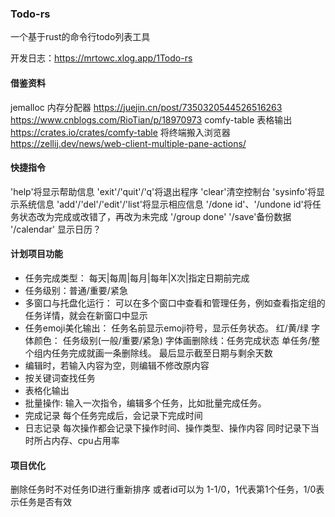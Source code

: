 ### Todo-rs
一个基于rust的命令行todo列表工具

开发日志：https://mrtowc.xlog.app/1Todo-rs

#### 借鉴资料
jemalloc 内存分配器
https://juejin.cn/post/7350320544526516263 
https://www.cnblogs.com/RioTian/p/18970973
comfy-table 表格输出
https://crates.io/crates/comfy-table
将终端搬入浏览器
https://zellij.dev/news/web-client-multiple-pane-actions/

#### 快捷指令
'help'将显示帮助信息
'exit'/'quit'/'q'将退出程序
'clear'清空控制台
'sysinfo'将显示系统信息
'add'/'del'/'edit'/'list'将显示相应信息
'/done id'、'/undone id'将任务状态改为完成或改错了，再改为未完成
'/group done' 
'/save'备份数据
'/calendar' 显示日历？

#### 计划项目功能
- 任务完成类型：
每天|每周|每月|每年|X次|指定日期前完成
- 任务级别：普通/重要/紧急
- 多窗口与托盘化运行：
可以在多个窗口中查看和管理任务，例如查看指定组的任务详情，就会在新窗口中显示
- 任务emoji美化输出：
任务名前显示emoji符号，显示任务状态。
红/黄/绿 字体颜色： 任务级别(一般/重要/紧急)
字体画删除线：任务完成状态
单任务/整个组内任务完成就画一条删除线。
最后显示截至日期与剩余天数
- 编辑时，若输入内容为空，则编辑不修改原内容<br>
- 按关键词查找任务<br>
- 表格化输出<br>
- 批量操作: 
    输入一次指令，编辑多个任务，比如批量完成任务。
- 完成记录
    每个任务完成后，会记录下完成时间
- 日志记录
    每次操作都会记录下操作时间、操作类型、操作内容
    同时记录下当时所占内存、cpu占用率

#### 项目优化
删除任务时不对任务ID进行重新排序
或者id可以为 1-1/0，1代表第1个任务，1/0表示任务是否有效
